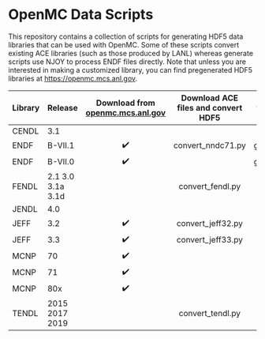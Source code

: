 # OpenMC Data Scripts

This repository contains a collection of scripts for generating HDF5 data
libraries that can be used with OpenMC. Some of these scripts convert existing
ACE libraries (such as those produced by LANL) whereas generate scripts use NJOY to
process ENDF files directly. Note that unless you are interested in making a
customized library, you can find pregenerated HDF5 libraries at
https://openmc.mcs.anl.gov.


| Library | Release | Download from [openmc.mcs.anl.gov](https://openmc.mcs.anl.gov/) | Download ACE files and convert HDF5 | Download ENDF files and generate HDF5 | Convert local ACE files |
|-|-|:-:|:-:|:-:|:-:|
| CENDL | 3.1 |  |  | generate_cendl.py |  |
| ENDF | B-VII.1 | :heavy_check_mark: | convert_nndc71.py | generate_endf71.py |  |
| ENDF | B-VII.0 | :heavy_check_mark: |  | generate_endf80.py |  |
| FENDL | 2.1 3.0 3.1a 3.1d |  | convert_fendl.py |  |  |
| JENDL | 4.0 |  |  | generate_jendl.py |  |
| JEFF | 3.2 | :heavy_check_mark: | convert_jeff32.py |  |  |
| JEFF | 3.3 | :heavy_check_mark: | convert_jeff33.py |  |  |
| MCNP | 70 | :heavy_check_mark: |  |  | convert_mcnp70.py |
| MCNP | 71 | :heavy_check_mark: |  |  | convert_mcnp71.py |
| MCNP | 80x | :heavy_check_mark: |  |  | convert_lib80x.py |
| TENDL | 2015 2017 2019 |  | convert_tendl.py |  |  |